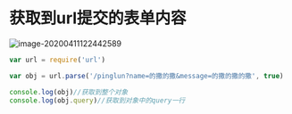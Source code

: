 # 获取到url提交的表单内容

![image-20200411122442589](C:\Users\刘培志\AppData\Roaming\Typora\typora-user-images\image-20200411122442589.png)

```javascript
var url = require('url')

var obj = url.parse('/pinglun?name=的撒的撒&message=的撒的撒的撒', true)

console.log(obj)//获取到整个对象
console.log(obj.query)//获取到对象中的query一行
```


